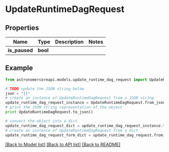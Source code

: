 # UpdateRuntimeDagRequest


## Properties
Name | Type | Description | Notes
------------ | ------------- | ------------- | -------------
**is_paused** | **bool** |  | 

## Example

```python
from astronomercoreapi.models.update_runtime_dag_request import UpdateRuntimeDagRequest

# TODO update the JSON string below
json = "{}"
# create an instance of UpdateRuntimeDagRequest from a JSON string
update_runtime_dag_request_instance = UpdateRuntimeDagRequest.from_json(json)
# print the JSON string representation of the object
print UpdateRuntimeDagRequest.to_json()

# convert the object into a dict
update_runtime_dag_request_dict = update_runtime_dag_request_instance.to_dict()
# create an instance of UpdateRuntimeDagRequest from a dict
update_runtime_dag_request_form_dict = update_runtime_dag_request.from_dict(update_runtime_dag_request_dict)
```
[[Back to Model list]](../README.md#documentation-for-models) [[Back to API list]](../README.md#documentation-for-api-endpoints) [[Back to README]](../README.md)


